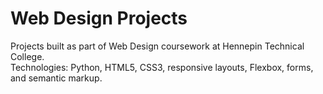 # Web Design Projects
Projects built as part of Web Design coursework at Hennepin Technical College.  
Technologies: Python, HTML5, CSS3, responsive layouts, Flexbox, forms, and semantic markup.
